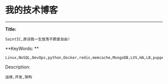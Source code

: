 # 我的技术博客
---

**Title:**	

    SaintIC,原谅我一生放荡不羁爱自由!

**KeyWords: ** 

    Linux,NoSQL,DevOps,python,Docker,redis,memcache,MongoDB,LVS,HA,LB,puppet,ansible,func,Cloud,BigData
    
Description:

    运维,开发,架构
